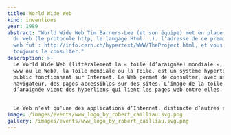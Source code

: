 ```yaml
---
title: World Wide Web
kind: inventions
year: 1989
abstract: "World Wide Web Tim Barners-Lee (et son équipe) met en place les bases
  du web (le protocole http, le langage Html...). l’adresse de ce premier site
  web fut : http://info.cern.ch/hypertext/WWW/TheProject.html, et vous pouvez
  toujours le consulter."
description: >-
  Le World Wide Web (littéralement la « toile (d’araignée) mondiale », abrégé
  www ou le Web), la Toile mondiale ou la Toile, est un système hypertexte
  public fonctionnant sur Internet. Le Web permet de consulter, avec un
  navigateur, des pages accessibles sur des sites. L’image de la toile
  d’araignée vient des hyperliens qui lient les pages web entre elles.


  Le Web n’est qu’une des applications d’Internet, distincte d’autres applications comme le courrier électronique, la visioconférence et le partage de fichiers en pair à pair. Inventé en 1989-1990 par Tim Berners-Lee suivi de Robert Cailliau, c'est le Web qui a rendu les médias grand public attentifs à Internet. Depuis, le Web est fréquemment confondu avec Internet ; en particulier, le mot Toile est souvent utilisé dans les textes non techniques sans qu'il soit clair si l'auteur désigne le Web ou Internet.
image: /images/events/www_logo_by_robert_cailliau.svg.png
gallery: /images/events/www_logo_by_robert_cailliau.svg.png
---
```

